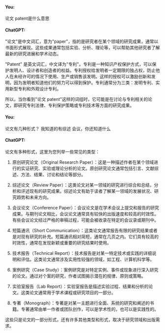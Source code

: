 #### You:
论文 patent是什么意思

#### ChatGPT:
"论文"是中文词汇，意为"paper"，指的是研究者在某个领域的研究成果，通常以书面形式展现。这些成果通常包括实验、分析、理论等，可以帮助其他研究者了解最新的研究进展和学术动态。

"Patent" 是英文词汇，中文译为"专利"。专利是一种知识产权保护方式，可以保护发明人、设计者和创造者的权益。专利授权给发明者一定期限的独占权，防止他人在未经许可的情况下使用、生产或销售该发明。这样的授权可以激励创新和发明，因为发明者知道他们的努力可以得到保护。专利通常分为三类：发明专利、实用新型专利和外观设计专利。

所以，当你看到"论文 patent"这样的词组时，它可能是在讨论与专利相关的论文，即研究专利法律、专利保护策略或专利技术等方面的研究成果。


#### You:
论文有几种形式？
我知道的有综述 会议，你还知道什么

#### ChatGPT:
论文有多种形式，这里为您列举一些常见的类型：

1. 原创研究论文（Original Research Paper）：这是一种描述作者在某个领域进行的实证研究、实验或理论分析的论文。原创研究论文通常包括引言、文献综述、方法、结果、讨论和结论等部分。

2. 综述论文（Review Paper）：这类论文对某一领域的研究进行综合和总结，分析和评述现有的研究成果。综述论文有助于读者了解某一领域的发展状况、研究趋势和未来方向。

3. 会议论文（Conference Paper）：会议论文是在学术会议上提交和报告的研究成果。与期刊论文相比，会议论文通常具有较快的出版速度和较高的时效性。有些会议论文经过严格的审稿过程，可能会被收录在特定的会议录或期刊中。

4. 短篇通讯（Short Communication）：这类论文通常报告有限的研究结果或者是对现有研究的补充。短篇通讯相对简短，通常在几页之内。它们具有较高的时效性，通常在发现新颖或重要的研究结果时使用。

5. 技术报告（Technical Report）：技术报告是对某一特定技术或实践的详细说明和评估。这类论文通常涉及实用性较强的领域，如工程、计算机科学等。

6. 案例研究（Case Study）：案例研究是对特定实例、事件或现象进行深入研究的论文。通过对个案的研究，作者试图揭示潜在的规律、原则或策略。

7. 实验室报告（Lab Report）：实验室报告是描述实验过程、结果和分析的论文。这类论文通常用于学术课程或研究项目的一部分。

8. 专著（Monograph）：专著是对某一主题进行全面、系统的研究和阐述的书籍。专著通常由单一作者或团队创作，可以是学术性的，也可以是实践性的。

这些只是论文的一部分形式，还有许多其他类型和形式，取决于研究领域和出版需求。
